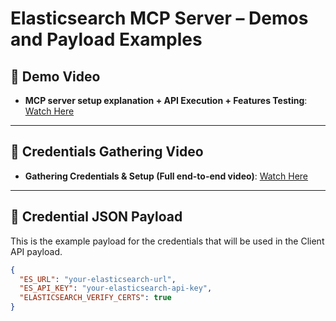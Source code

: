 # Elasticsearch MCP Server – Demos and Payload Examples

## 🎥 Demo Video
- **MCP server setup explanation + API Execution + Features Testing**: [Watch Here](https://youtu.be/STonM7ltrpM)

---

## 🎥 Credentials Gathering Video
- **Gathering Credentials & Setup (Full end-to-end video)**: [Watch Here](https://youtu.be/Yi7XGyQOnoI)

---

## 🔐 Credential JSON Payload
This is the example payload for the credentials that will be used in the Client API payload.

```json
{
  "ES_URL": "your-elasticsearch-url",
  "ES_API_KEY": "your-elasticsearch-api-key",
  "ELASTICSEARCH_VERIFY_CERTS": true
}
```
